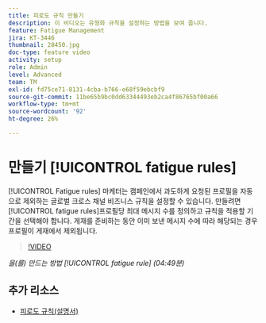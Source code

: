 ```yaml
---
title: 피로도 규칙 만들기
description: 이 비디오는 유형화 규칙을 설정하는 방법을 보여 줍니다.
feature: Fatigue Management
jira: KT-3446
thumbnail: 28450.jpg
doc-type: feature video
activity: setup
role: Admin
level: Advanced
team: TM
exl-id: fd75ce71-8131-4cba-b766-e68f59ebcbf9
source-git-commit: 11be65b9bc0dd63344493eb2ca4f86765bf00a66
workflow-type: tm+mt
source-wordcount: '92'
ht-degree: 26%

---
```


# 만들기 [!UICONTROL fatigue rules]

[!UICONTROL Fatigue rules] 마케터는 캠페인에서 과도하게 요청된 프로필을 자동으로 제외하는 글로벌 크로스 채널 비즈니스 규칙을 설정할 수 있습니다.
만들려면 [!UICONTROL fatigue rules]프로필당 최대 메시지 수를 정의하고 규칙을 적용할 기간을 선택해야 합니다. 게재를 준비하는 동안 이미 보낸 메시지 수에 따라 해당되는 경우 프로필이 게재에서 제외됩니다.

>[!VIDEO](https://video.tv.adobe.com/v/28450?quality=12&learn=on)

*을(를) 만드는 방법 [!UICONTROL fatigue rule] (04:49분)*

## 추가 리소스

* [피로도 규칙(설명서)](https://experienceleague.adobe.com/docs/campaign-standard/using/testing-and-sending/working-with-typology-rules/fatigue-rules.html)
